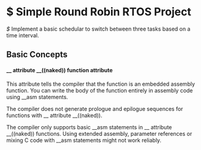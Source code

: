 # $ Simple Round Robin RTOS Project


*$* Implement a basic schedular to switch between three tasks based on a time interval.


## Basic Concepts

#### __ attribute __((naked)) function attribute

This attribute tells the compiler that the function is an embedded assembly function. You can write the body of the function entirely in assembly code using __asm statements.

The compiler does not generate prologue and epilogue sequences for functions with __ attribute __((naked)).

The compiler only supports basic __asm statements in __ attribute __((naked)) functions. Using extended assembly, parameter references or mixing C code with __asm statements might not work reliably.

